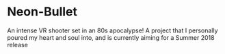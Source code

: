 # Neon-Bullet
An intense VR shooter set in an 80s apocalypse! A project that I personally poured my heart and soul into, and is currently aiming for a Summer 2018 release
